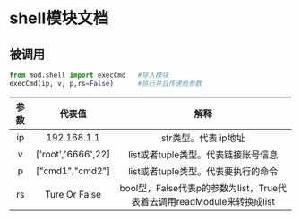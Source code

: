 # shell模块文档

## 被调用

```python
from mod.shell import execCmd	#导入模块
execCmd(ip, v, p,rs=False)		#执行并且传递给参数
```

|   参数  | 代表值       | 解释                                              |
| :--------:  | :-----:      | :----:                                            |
|     ip     | 192.168.1.1      | str类型。代表    ip地址                                     |
|   v       |['root','6666',22] | list或者tuple类型。代表链接账号信息                    |
|   p       |["cmd1","cmd2"] | list或者tuple类型。代表要执行的命令                   |
|   rs		| Ture Or False | bool型，False代表p的参数为list，True代表着去调用readModule来转换成list|


